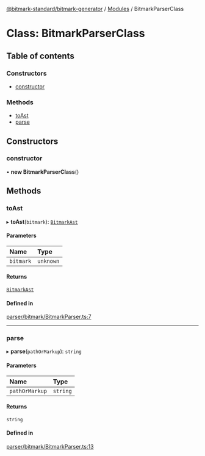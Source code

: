 [@bitmark-standard/bitmark-generator](../API.md) / [Modules](../modules.md) / BitmarkParserClass

# Class: BitmarkParserClass

## Table of contents

### Constructors

- [constructor](BitmarkParserClass.md#constructor)

### Methods

- [toAst](BitmarkParserClass.md#toAst)
- [parse](BitmarkParserClass.md#parse)

## Constructors

### constructor

• **new BitmarkParserClass**()

## Methods

### toAst

▸ **toAst**(`bitmark`): [`BitmarkAst`](../interfaces/BitmarkAst.md)

#### Parameters

| Name | Type |
| :------ | :------ |
| `bitmark` | `unknown` |

#### Returns

[`BitmarkAst`](../interfaces/BitmarkAst.md)

#### Defined in

[parser/bitmark/BitmarkParser.ts:7](https://github.com/getMoreBrain/bitmark-generator/blob/a7a40de/src/parser/bitmark/BitmarkParser.ts#L7)

___

### parse

▸ **parse**(`pathOrMarkup`): `string`

#### Parameters

| Name | Type |
| :------ | :------ |
| `pathOrMarkup` | `string` |

#### Returns

`string`

#### Defined in

[parser/bitmark/BitmarkParser.ts:13](https://github.com/getMoreBrain/bitmark-generator/blob/a7a40de/src/parser/bitmark/BitmarkParser.ts#L13)
